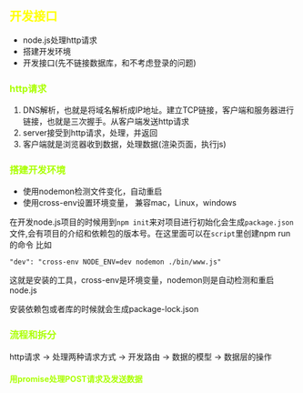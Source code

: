 ## <font color="#ff0">开发接口</font>

* node.js处理http请求
* 搭建开发环境
* 开发接口(先不链接数据库，和不考虑登录的问题)
    
### <font color="#aaff00">http请求</font>

1. DNS解析，也就是将域名解析成IP地址。建立TCP链接，客户端和服务器进行链接，也就是三次握手。从客户端发送http请求
2. server接受到http请求，处理，并返回
3. 客户端就是浏览器收到数据，处理数据(渲染页面，执行js)

### <font color="#aaff00">搭建开发环境</font>
* 使用nodemon检测文件变化，自动重启
* 使用cross-env设置环境变量， 兼容mac，Linux，windows

在开发node.js项目的时候用到`npm init`来对项目进行初始化会生成`package.json`文件,会有项目的介绍和依赖包的版本号。在这里面可以在`script`里创建npm run 的命令
比如
```
"dev": "cross-env NODE_ENV=dev nodemon ./bin/www.js"
```
这就是安装的工具，cross-env是环境变量，nodemon则是自动检测和重启node.js

安装依赖包或者库的时候就会生成package-lock.json
### <font color="#aaff00">流程和拆分</font>
http请求 -> 处理两种请求方式 -> 开发路由 -> 数据的模型 -> 数据层的操作

#### <font color="#aaff00">用promise处理POST请求及发送数据</font>